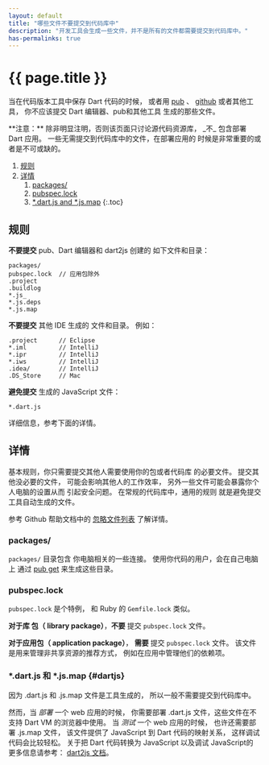 ```yaml
---
layout: default
title: "哪些文件不要提交到代码库中"
description: "开发工具会生成一些文件，并不是所有的文件都需要提交到代码库中。"
has-permalinks: true
---
```


# {{ page.title }}

当在代码版本工具中保存 Dart 代码的时候，
或者用 [pub](http://pub.dartlang.org) 、 [github](http://github.com)
或者其他工具，
你不应该提交 Dart 编辑器、pub和其他工具
生成的那些文件。

<aside class="alert alert-info" markdown="1">
**注意：**
除非明显注明，否则该页面只讨论源代码资源库，
_不_ 包含部署 Dart 应用。
一些无需提交到代码库中的文件，在部署应用的
时候是非常重要的或者是不可或缺的。
</aside>

1. [规则](#the-rules)
1. [详情](#details)
   1. [packages/](#packages)
   1. [pubspec.lock](#pubspeclock)
   1. [*.dart.js and *.js.map](#dartjs)
{:.toc}

## 规则

**不要提交** pub、Dart 编辑器和 dart2js 创建的
如下文件和目录：

    packages/
    pubspec.lock  // 应用包除外
    .project
    .buildlog
    *.js_
    *.js.deps
    *.js.map

**不要提交** 其他 IDE 生成的
文件和目录。
例如：

    .project      // Eclipse
    *.iml         // IntelliJ
    *.ipr         // IntelliJ
    *.iws         // IntelliJ
    .idea/        // IntelliJ
    .DS_Store     // Mac

**避免提交** 生成的 JavaScript 文件：

    *.dart.js

详细信息，参考下面的详情。

## 详情

基本规则，你只需要提交其他人需要使用你的包或者代码库
的必要文件。
提交其他没必要的文件，
可能会影响其他人的工作效率，
另外一些文件可能会暴露你个人电脑的设置从而
引起安全问题。
在常规的代码库中，通用的规则
就是避免提交工具自动生成的文件。

参考 Github 帮助文档中的 [忽略文件列表](https://help.github.com/articles/ignoring-files)
了解详情。

### packages/

 `packages/` 目录包含
 你电脑相关的一些连接。
使用你代码的用户，会在自己电脑上
通过 [pub get](http://pub.dartlang.org/doc/#installing-dependencies)
来生成这些目录。


### pubspec.lock

`pubspec.lock` 是个特例，
和 Ruby 的 `Gemfile.lock` 类似。

**对于库 包（ library package）**，**不要** 提交 `pubspec.lock` 文件。

**对于应用包（ application package）**， **需要** 提交 `pubspec.lock` 文件。
该文件是用来管理非共享资源的推荐方式，
例如在应用中管理他们的依赖项。


### *.dart.js 和 *.js.map {#dartjs}

因为 .dart.js 和 .js.map 文件是工具生成的，
所以一般不需要提交到代码库中。

然而，当 _部署_ 一个 web 应用的时候，
你需要部署 .dart.js 文件，这些文件在不支持
 Dart VM 的浏览器中使用。
当  _测试_ 一个 web 应用的时候，
也许还需要部署 .js.map 文件，
该文件提供了 JavaScript 到 Dart 代码的映射关系，
这样调试代码会比较轻松。
关于把  Dart 代码转换为 JavaScript 以及调试 JavaScript的
更多信息请参考：
[dart2js 文档](/docs/dart-up-and-running/contents/ch04-tools-dart2js.html)。
